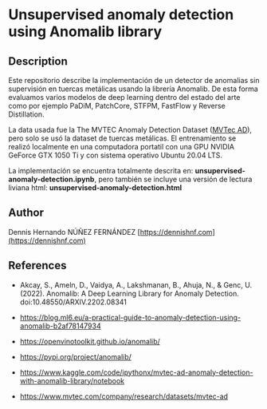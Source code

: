 Unsupervised anomaly detection using Anomalib library
=====================================================

## Description

Este repositorio describe la implementación de un detector de anomalias sin supervisión en tuercas metálicas usando la librería Anomalib. De esta forma evaluamos varios modelos de deep learning dentro del estado del arte como por ejemplo PaDiM, PatchCore, STFPM, FastFlow y Reverse Distillation. 

La data usada fue la The MVTEC Anomaly Detection Dataset ([MVTec AD](https://www.mvtec.com/company/research/datasets/mvtec-ad)), pero solo se usó la dataset de tuercas metálicas. El entrenamiento se realizó localmente en una computadora portatil con una GPU NVIDIA GeForce GTX 1050 Ti y con sistema operativo Ubuntu 20.04 LTS.

La implementación se encuentra totalmente descrita en: **unsupervised-anomaly-detection.ipynb**, pero también se incluye una versión de lectura liviana html: **unsupervised-anomaly-detection.html**


## Author

Dennis Hernando NÚÑEZ FERNÁNDEZ
[https://dennishnf.com](https://dennishnf.com)


## References

- Akcay, S., Ameln, D., Vaidya, A., Lakshmanan, B., Ahuja, N., & Genc, U. (2022). Anomalib: A Deep Learning Library for Anomaly Detection. doi:10.48550/ARXIV.2202.08341

- https://blog.ml6.eu/a-practical-guide-to-anomaly-detection-using-anomalib-b2af78147934

- https://openvinotoolkit.github.io/anomalib/

- https://pypi.org/project/anomalib/

- https://www.kaggle.com/code/ipythonx/mvtec-ad-anomaly-detection-with-anomalib-library/notebook

- https://www.mvtec.com/company/research/datasets/mvtec-ad


